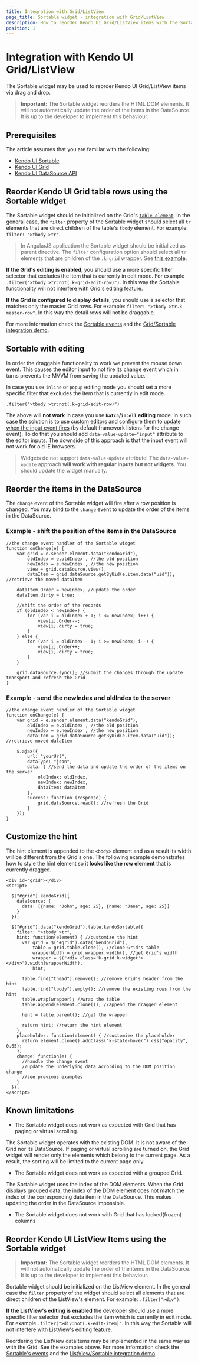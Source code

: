 ```yaml
---
title: Integration with Grid/ListView
page_title: Sortable widget - integration with Grid/ListView
description: How to reorder Kendo UI Grid/ListView items with the Sortable widget
position: 1
---
```


# Integration with Kendo UI Grid/ListView

The Sortable widget may be used to reorder Kendo UI Grid/ListView items via drag and drop.

>**Important:** The Sortable widget reorders the HTML DOM elements. It will not automatically update the order of the items in the DataSource. It is up to the developer to implement this behaviour.

## Prerequisites

The article assumes that you are familiar with the following:

- [Kendo UI Sortable](/web/sortable/overview)
- [Kendo UI Grid](/web/grid/overview)
- [Kendo UI DataSource API](/api/javascript/data/datasource#methods)

## Reorder Kendo UI Grid table rows using the Sortable widget

The Sortable widget should be initialized on the Grid's [`table element`](/api/javascript/ui/grid#fields-table).
In the general case, the `filter` property of the Sortable widget should select all `tr` elements that are direct children of the table's `tbody` element. For example: `filter: ">tbody >tr"`.

> In AngularJS application the Sortable widget should be initialized as parent directive. The `filter` configuration option should select all `tr` elements that are children of the `.k-grid` wrapper.
See [this example](http://docs.telerik.com/kendo-ui/web/sortable/how-to/angularjs-reorder-grid-rows).

**If the Grid's editing is enabled**, you should use a more specific filter selector that excludes the item that is currently in edit mode.
For example `.filter(">tbody >tr:not(.k-grid-edit-row)")`. In this way the Sortable functionality will not interfere with Grid's editing feature.

**If the Grid is configured to display details**, you should use a selector that matches only the master Grid rows. For example: `filter: ">tbody >tr.k-master-row"`.
In this way the detail rows will not be draggable.

For more information check the [Sortable events](/api/javascript/ui/sortable#events) and the [Grid/Sortable integration demo](http://demos.telerik.com/kendo-ui/web/sortable/integration-grid.html).

## Sortable with editing

In order the draggable functionality to work we prevent the mouse down event.
This causes the editor input to not fire its change event which in turns prevents the MVVM from saving the updated value.

In case you use `inline` or `popup` editing mode you should set a more specific filter that excludes the item that is currently in edit mode.

    .filter(">tbody >tr:not(.k-grid-edit-row)")

The above will **not work** in case you use **`batch`/`incell` editing** mode.
In such case the solution is to use [custom editors](http://docs.telerik.com/kendo-ui/api/javascript/ui/grid#configuration-columns.editor) and configure them to [update when the input event fires](http://docs.telerik.com/kendo-ui/framework/mvvm/bindings/value#controlling-when-the-view-model-is-updated) (by default framework listens for the change event).
To do that you should add `data-value-update="input"` attribute to the editor inputs. The downside of this approach is that the input event will not work for old IE browsers.

> Widgets do not support `data-value-update` attribute! The `data-value-update` approach **will work with regular inputs but not widgets**. You should update the widget manually.

## Reorder the items in the DataSource

The `change` event of the Sortable widget will fire after a row position is changed. You may bind to the `change` event to update the order of the items in the DataSource.

### Example - shift the position of the items in the DataSource

    //the change event handler of the Sortable widget
    function onChange(e) {
        var grid = e.sender.element.data("kendoGrid"),
            oldIndex = e.oldIndex , //the old position
            newIndex = e.newIndex , //the new position
            view = grid.dataSource.view(),
            dataItem = grid.dataSource.getByUid(e.item.data("uid")); //retrieve the moved dataItem

        dataItem.Order = newIndex; //update the order
        dataItem.dirty = true;

        //shift the order of the records
        if (oldIndex < newIndex) {
            for (var i = oldIndex + 1; i <= newIndex; i++) {
                view[i].Order--;
                view[i].dirty = true;
            }
        } else {
            for (var i = oldIndex - 1; i >= newIndex; i--) {
                view[i].Order++;
                view[i].dirty = true;
            }
        }

        grid.dataSource.sync(); //submit the changes through the update transport and refresh the Grid
    }

### Example - send the newIndex and oldIndex to the server

    //the change event handler of the Sortable widget
    function onChange(e) {
        var grid = e.sender.element.data("kendoGrid"),
            oldIndex = e.oldIndex , //the old position
            newIndex = e.newIndex , //the new position
            dataItem = grid.dataSource.getByUid(e.item.data("uid")); //retrieve moved dataItem

        $.ajax({
            url: "yourUrl",
            dataType: "json",
            data: { //send the data and update the order of the items on the server
                oldIndex: oldIndex,
                newIndex: newIndex,
                dataItem: dataItem
            },
            success: function (response) {
                grid.dataSource.read(); //refresh the Grid
            }
        });
    }

## Customize the hint

The hint element is appended to the `<body>` element and as a result its width will be different from the Grid's one.
The following example demonstrates how to style the hint element so it **looks like the row element** that is currently dragged.

    <div id="grid"></div>
    <script>

      $("#grid").kendoGrid({
        dataSource: {
          data: [{name: "John", age: 25}, {name: "Jane", age: 25}]
        }
      });

      $("#grid").data("kendoGrid").table.kendoSortable({
        filter: ">tbody >tr",
        hint: function(element) { //customize the hint
          var grid = $("#grid").data("kendoGrid"),
              table = grid.table.clone(), //clone Grid's table
              wrapperWidth = grid.wrapper.width(), //get Grid's width
              wrapper = $("<div class='k-grid k-widget'></div>").width(wrapperWidth),
              hint;

          table.find("thead").remove(); //remove Grid's header from the hint
          table.find("tbody").empty(); //remove the existing rows from the hint
          table.wrap(wrapper); //wrap the table
          table.append(element.clone()); //append the dragged element

          hint = table.parent(); //get the wrapper

          return hint; //return the hint element
        },
        placeholder: function(element) { //customize the placeholder
          return element.clone().addClass("k-state-hover").css("opacity", 0.65);
        },
        change: function(e) {
          //handle the change event
          //update the underlying data according to the DOM position change
          //see previous examples
        }
      });
    </script>

## Known limitations

- The Sortable widget does not work as expected with Grid that has paging or virtual scrolling.

The Sortable widget operates with the existing DOM. It is not aware of the Grid nor its DataSource.
If paging or virtual scrolling are turned on, the Grid widget will render only the elements which belong to the current page. As a result, the sorting will be limited to the current page only.

- The Sortable widget does not work as expected with a grouped Grid.

The Sortable widget uses the index of the DOM elements.
When the Grid displays grouped data, the index of the DOM element does not match the index of the corresponding data item in the DataSource. This makes updating the order in the DataSource impossible.

- The Sortable widget does not work with Grid that has locked(frozen) columns

## Reorder Kendo UI ListView Items using the Sortable widget

>**Important:** The Sortable widget reorders the HTML DOM elements. It will not automatically update the order of the items in the DataSource. It is up to the developer to implement this behaviour.

Sortable widget should be initialized on the ListView element. In the general case the `filter` property of the widget should select all elements that are direct children of the ListView's element. For example: `.filter(">div")`.

**If the ListView's editing is enabled** the developer should use a more specific filter selector that excludes the item which is currently in edit mode.
For example `.filter(">div:not(.k-edit-item)"`. In this way the Sortable will not interfere with ListView's editing feature.

Reordering the ListView dataItems may be implemented in the same way as with the Grid. See the examples above.
For more information check the [Sortable's events](../../../api/web/sortable#events) and the [ListView/Sortable integration demo](http://demos.telerik.com/kendo-ui/web/sortable/integration-listview.html).
